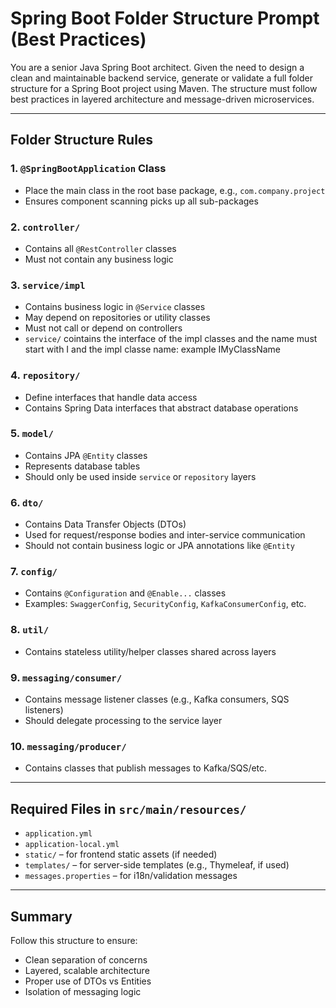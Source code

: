 # Spring Boot Folder Structure Prompt (Best Practices)

You are a senior Java Spring Boot architect. Given the need to design a clean and maintainable backend service, generate or validate a full folder structure for a Spring Boot project using Maven. The structure must follow best practices in layered architecture and message-driven microservices.

---

## Folder Structure Rules

### 1. `@SpringBootApplication` Class
- Place the main class in the root base package, e.g., `com.company.project`
- Ensures component scanning picks up all sub-packages

### 2. `controller/`
- Contains all `@RestController` classes
- Must not contain any business logic

### 3. `service/impl`
- Contains business logic in `@Service` classes
- May depend on repositories or utility classes
- Must not call or depend on controllers
- `service/` cointains the interface of the impl classes and the name must start with I and the impl classe name: example IMyClassName


### 4. `repository/`
- Define interfaces that handle data access
- Contains Spring Data interfaces that abstract database operations

### 5. `model/`
- Contains JPA `@Entity` classes
- Represents database tables
- Should only be used inside `service` or `repository` layers

### 6. `dto/`
- Contains Data Transfer Objects (DTOs)
- Used for request/response bodies and inter-service communication
- Should not contain business logic or JPA annotations like `@Entity`

### 7. `config/`
- Contains `@Configuration` and `@Enable...` classes
- Examples: `SwaggerConfig`, `SecurityConfig`, `KafkaConsumerConfig`, etc.

### 8. `util/`
- Contains stateless utility/helper classes shared across layers

### 9. `messaging/consumer/`
- Contains message listener classes (e.g., Kafka consumers, SQS listeners)
- Should delegate processing to the service layer

### 10. `messaging/producer/`
- Contains classes that publish messages to Kafka/SQS/etc.

---

## Required Files in `src/main/resources/`

- `application.yml`
- `application-local.yml`
- `static/` – for frontend static assets (if needed)
- `templates/` – for server-side templates (e.g., Thymeleaf, if used)
- `messages.properties` – for i18n/validation messages

---

## Summary

Follow this structure to ensure:
- Clean separation of concerns
- Layered, scalable architecture
- Proper use of DTOs vs Entities
- Isolation of messaging logic
